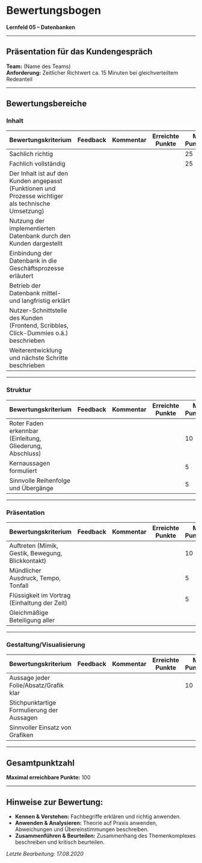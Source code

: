 # Bewertungsbogen

**Lernfeld 05 – Datenbanken**

---

## Präsentation für das Kundengespräch

**Team:** (Name des Teams)  
**Anforderung:** Zeitlicher Richtwert ca. 15 Minuten bei gleichverteiltem Redeanteil

---

## Bewertungsbereiche

### Inhalt

| Bewertungskriterium                                                                                  | Feedback | Kommentar | Erreichte Punkte | Max. Punktzahl |
| ---------------------------------------------------------------------------------------------------- | -------- | --------- | ---------------- | -------------- |
| Sachlich richtig                                                                                     |          |           |                  | 25             |
| Fachlich vollständig                                                                                 |          |           |                  | 25             |
| Der Inhalt ist auf den Kunden angepasst (Funktionen und Prozesse wichtiger als technische Umsetzung) |          |           |                  |                |
| Nutzung der implementierten Datenbank durch den Kunden dargestellt                                   |          |           |                  |                |
| Einbindung der Datenbank in die Geschäftsprozesse erläutert                                          |          |           |                  |                |
| Betrieb der Datenbank mittel- und langfristig erklärt                                                |          |           |                  |                |
| Nutzer-Schnittstelle des Kunden (Frontend, Scribbles, Click-Dummies o.ä.) beschrieben                |          |           |                  |                |
| Weiterentwicklung und nächste Schritte beschrieben                                                   |          |           |                  |                |

---

### Struktur

| Bewertungskriterium                                       | Feedback | Kommentar | Erreichte Punkte | Max. Punktzahl |
| --------------------------------------------------------- | -------- | --------- | ---------------- | -------------- |
| Roter Faden erkennbar (Einleitung, Gliederung, Abschluss) |          |           |                  | 10             |
| Kernaussagen formuliert                                   |          |           |                  | 5              |
| Sinnvolle Reihenfolge und Übergänge                       |          |           |                  | 5              |

---

### Präsentation

| Bewertungskriterium                               | Feedback | Kommentar | Erreichte Punkte | Max. Punktzahl |
| ------------------------------------------------- | -------- | --------- | ---------------- | -------------- |
| Auftreten (Mimik, Gestik, Bewegung, Blickkontakt) |          |           |                  | 10             |
| Mündlicher Ausdruck, Tempo, Tonfall               |          |           |                  | 5              |
| Flüssigkeit im Vortrag (Einhaltung der Zeit)      |          |           |                  | 5              |
| Gleichmäßige Beteiligung aller                    |          |           |                  |                |

---

### Gestaltung/Visualisierung

| Bewertungskriterium                        | Feedback | Kommentar | Erreichte Punkte | Max. Punktzahl |
| ------------------------------------------ | -------- | --------- | ---------------- | -------------- |
| Aussage jeder Folie/Absatz/Grafik klar     |          |           |                  | 10             |
| Stichpunktartige Formulierung der Aussagen |          |           |                  |                |
| Sinnvoller Einsatz von Grafiken            |          |           |                  |                |

---

## Gesamtpunktzahl

**Maximal erreichbare Punkte:** 100

---

## Hinweise zur Bewertung:

- **Kennen & Verstehen:** Fachbegriffe erklären und richtig anwenden.
- **Anwenden & Analysieren:** Theorie auf Praxis anwenden, Abweichungen und Übereinstimmungen beschreiben.
- **Zusammenführen & Beurteilen:** Zusammenhang des Themenkomplexes beschreiben und kritisch beurteilen.

_Letzte Bearbeitung: 17.08.2020_
